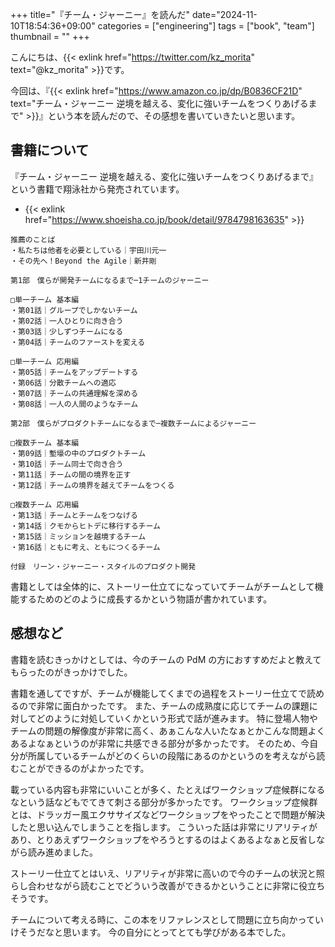 +++
title="『チーム・ジャーニー』を読んだ"
date="2024-11-10T18:54:36+09:00"
categories = ["engineering"]
tags = ["book", "team"]
thumbnail = ""
+++

こんにちは、{{< exlink href="https://twitter.com/kz_morita" text="@kz_morita" >}}です。

今回は、『{{< exlink href="https://www.amazon.co.jp/dp/B0836CF21D" text="チーム・ジャーニー 逆境を越える、変化に強いチームをつくりあげるまで" >}}』という本を読んだので、その感想を書いていきたいと思います。

## 書籍について

『チーム・ジャーニー 逆境を越える、変化に強いチームをつくりあげるまで』という書籍で翔泳社から発売されています。

- {{< exlink href="https://www.shoeisha.co.jp/book/detail/9784798163635" >}}

```
推薦のことば
・私たちは他者を必要としている｜宇田川元一
・その先へ！Beyond the Agile｜新井剛

第1部　僕らが開発チームになるまで─1チームのジャーニー

□単一チーム 基本編
・第01話｜グループでしかないチーム
・第02話｜一人ひとりに向き合う
・第03話｜少しずつチームになる
・第04話｜チームのファーストを変える

□単一チーム 応用編
・第05話｜チームをアップデートする
・第06話｜分散チームへの適応
・第07話｜チームの共通理解を深める
・第08話｜一人の人間のようなチーム

第2部　僕らがプロダクトチームになるまで─複数チームによるジャーニー

□複数チーム 基本編
・第09話｜塹壕の中のプロダクトチーム
・第10話｜チーム同士で向き合う
・第11話｜チームの間の境界を正す
・第12話｜チームの境界を越えてチームをつくる

□複数チーム 応用編
・第13話｜チームとチームをつなげる
・第14話｜クモからヒトデに移行するチーム
・第15話｜ミッションを越境するチーム
・第16話｜ともに考え、ともにつくるチーム

付録　リーン・ジャーニー・スタイルのプロダクト開発
```

書籍としては全体的に、ストーリー仕立てになっていてチームがチームとして機能するためのどのように成長するかという物語が書かれています。


## 感想など

書籍を読むきっかけとしては、今のチームの PdM の方におすすめだよと教えてもらったのがきっかけでした。

書籍を通してですが、チームが機能してくまでの過程をストーリー仕立てで読めるので非常に面白かったです。
また、チームの成熟度に応じてチームの課題に対してどのように対処していくかという形式で話が進みます。
特に登場人物やチームの問題の解像度が非常に高く、あぁこんな人いたなぁとかこんな問題よくあるよなぁというのが非常に共感できる部分が多かったです。
そのため、今自分が所属しているチームがどのくらいの段階にあるのかというのを考えながら読むことができるのがよかったです。


載っている内容も非常にいいことが多く、たとえばワークショップ症候群になるなという話などもでてきて刺さる部分が多かったです。
ワークショップ症候群とは、ドラッガー風エクササイズなどワークショップをやったことで問題が解決したと思い込んでしまうことを指します。
こういった話は非常にリアリティがあり、とりあえずワークショップをやろうとするのはよくあるよなぁと反省しながら読み進めました。


ストーリー仕立てとはいえ、リアリティが非常に高いので今のチームの状況と照らし合わせながら読むことでどういう改善ができるかということに非常に役立ちそうです。

チームについて考える時に、この本をリファレンスとして問題に立ち向かっていけそうだなと思います。
今の自分にとってとても学びがある本でした。

